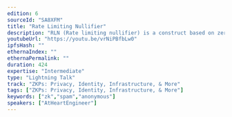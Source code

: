 ```yaml
---
edition: 6
sourceId: "SA8XFM"
title: "Rate Limiting Nullifier"
description: "RLN (Rate limiting nullifier) is a construct based on zero-knowledge proofs that enable spam prevention mechanisms for decentralized, anonymous environments."
youtubeUrl: "https://youtu.be/vrNiPBfbLw0"
ipfsHash: ""
ethernaIndex: ""
ethernaPermalink: ""
duration: 424
expertise: "Intermediate"
type: "Lightning Talk"
track: "ZKPs: Privacy, Identity, Infrastructure, & More"
tags: ["ZKPs: Privacy, Identity, Infrastructure, & More"]
keywords: ["zk","spam","anonymous"]
speakers: ["AtHeartEngineer"]
---
```

